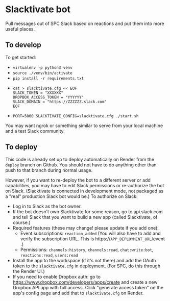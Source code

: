 # Slacktivate bot

Pull messages out of SPC Slack based on reactions and put them into more useful places.

## To develop

To get started:
* `virtualenv -p python3 venv`
* `source ./venv/bin/activate`
* `pip install -r requirements.txt`
*    
    ```
    cat > slacktivate.cfg << EOF
    SLACK_TOKEN = "XXXXXX"
    DROPBOX_ACCESS_TOKEN = "YYYYYY"
    SLACK_DOMAIN = "https://ZZZZZZ.slack.com"
    EOF
    ```
* `PORT=5000 SLACKTIVATE_CONFIG=slacktivate.cfg ./start.sh`

You may want ngrok or something similar to serve from your local machine and a test Slack community.

## To deploy

This code is already set up to deploy automatically on Render from the `deploy` branch on Github. You should not have
to do anything other than push to that branch during normal usage.

However, if you want to re-deploy the bot to a different server or add capabilities, you may have to edit Slack
permissions or re-authorize the bot on Slack. (Slacktivate is connected in development mode, not packaged as a "real"
production Slack bot would be.) To authorize on Slack:

* Log in to Slack as the bot owner.
* If the bot doesn't own Slacktivate for some reason, go to api.slack.com and tell Slack that you want to build a new app (called Slacktivate, of course.)
* Required features (these may change! please update if you add one):
  * Event subscriptions: `reaction_added`  (You will also have to add and verify the subscription URL. This is https://`APP_DEPLOYMENT_URL`/event .)
  * Permissions: `channels:history`, `channels:read`, `chat:write:bot`, `reactions:read`, `users:read`
* Install the app to the workspace (if it's not there) and add the OAuth token to the `slacktivate.cfg` in deployment.  (For SPC, do this through the Render UI.)
* If you need to enable Dropbox auth: go to https://www.dropbox.com/developers/apps/create and create a new Dropbox API app with full access. Click "generate access token" on the app's config page and add that to `slacktivate.cfg` on Render.
